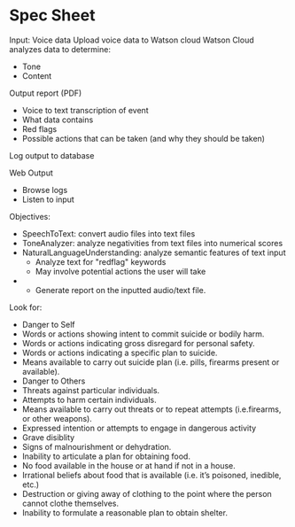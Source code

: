 # Spec Sheet

Input: Voice data
Upload voice data to Watson cloud
Watson Cloud analyzes data to determine:
* Tone
* Content

Output report (PDF)
* Voice to text transcription of event
* What data contains
* Red flags
* Possible actions that can be taken (and why they should be taken)

Log output to database


Web Output
* Browse logs
* Listen to input


Objectives:
* SpeechToText: convert audio files into text files
* ToneAnalyzer: analyze negativities from text files into numerical scores
* NaturalLanguageUnderstanding: analyze semantic features of text input
    - Analyze text for "redflag" keywords
    - May involve potential actions the user will take
* * Generate report on the inputted audio/text file.


Look for:
* Danger to Self
* Words or actions showing intent to commit suicide or bodily harm.
* Words or actions indicating gross disregard for personal safety.
* Words or actions indicating a specific plan to suicide.
* Means available to carry out suicide plan (i.e. pills, firearms present or
available).
* Danger to Others
* Threats against particular individuals.
* Attempts to harm certain individuals.
* Means available to carry out threats or to repeat attempts (i.e.firearms, or other weapons).
* Expressed intention or attempts to engage in dangerous activity
* Grave disiblity
* Signs of malnourishment or dehydration.
* Inability to articulate a plan for obtaining food.
* No food available in the house or at hand if not in a house.
* Irrational beliefs about food that is available (i.e. it’s poisoned, inedible, etc.)
* Destruction or giving away of clothing to the point where the person cannot clothe themselves.
* Inability to formulate a reasonable plan to obtain shelter.
